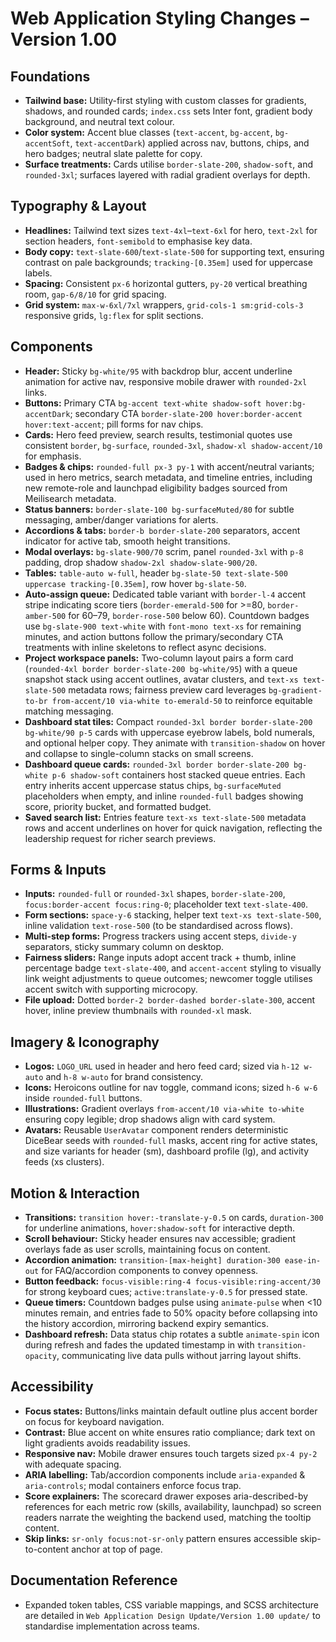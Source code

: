 # Web Application Styling Changes – Version 1.00

## Foundations
- **Tailwind base:** Utility-first styling with custom classes for gradients, shadows, and rounded cards; `index.css` sets Inter font, gradient body background, and neutral text colour.
- **Color system:** Accent blue classes (`text-accent`, `bg-accent`, `bg-accentSoft`, `text-accentDark`) applied across nav, buttons, chips, and hero badges; neutral slate palette for copy.
- **Surface treatments:** Cards utilise `border-slate-200`, `shadow-soft`, and `rounded-3xl`; surfaces layered with radial gradient overlays for depth.

## Typography & Layout
- **Headlines:** Tailwind text sizes `text-4xl`–`text-6xl` for hero, `text-2xl` for section headers, `font-semibold` to emphasise key data.
- **Body copy:** `text-slate-600`/`text-slate-500` for supporting text, ensuring contrast on pale backgrounds; `tracking-[0.35em]` used for uppercase labels.
- **Spacing:** Consistent `px-6` horizontal gutters, `py-20` vertical breathing room, `gap-6/8/10` for grid spacing.
- **Grid system:** `max-w-6xl/7xl` wrappers, `grid-cols-1 sm:grid-cols-3` responsive grids, `lg:flex` for split sections.

## Components
- **Header:** Sticky `bg-white/95` with backdrop blur, accent underline animation for active nav, responsive mobile drawer with `rounded-2xl` links.
- **Buttons:** Primary CTA `bg-accent text-white shadow-soft hover:bg-accentDark`; secondary CTA `border-slate-200 hover:border-accent hover:text-accent`; pill forms for nav chips.
- **Cards:** Hero feed preview, search results, testimonial quotes use consistent `border`, `bg-surface`, `rounded-3xl`, `shadow-xl shadow-accent/10` for emphasis.
- **Badges & chips:** `rounded-full px-3 py-1` with accent/neutral variants; used in hero metrics, search metadata, and timeline entries, including new remote-role and launchpad eligibility badges sourced from Meilisearch metadata.
- **Status banners:** `border-slate-100 bg-surfaceMuted/80` for subtle messaging, amber/danger variations for alerts.
- **Accordions & tabs:** `border-b border-slate-200` separators, accent indicator for active tab, smooth height transitions.
- **Modal overlays:** `bg-slate-900/70` scrim, panel `rounded-3xl` with `p-8` padding, drop shadow `shadow-2xl shadow-slate-900/20`.
- **Tables:** `table-auto w-full`, header `bg-slate-50 text-slate-500 uppercase tracking-[0.35em]`, row hover `bg-slate-50`.
- **Auto-assign queue:** Dedicated table variant with `border-l-4` accent stripe indicating score tiers (`border-emerald-500` for >=80, `border-amber-500` for 60–79, `border-rose-500` below 60). Countdown badges use `bg-slate-900 text-white` with `font-mono text-xs` for remaining minutes, and action buttons follow the primary/secondary CTA treatments with inline skeletons to reflect async decisions.
- **Project workspace panels:** Two-column layout pairs a form card (`rounded-4xl border border-slate-200 bg-white/95`) with a queue snapshot stack using accent outlines, avatar clusters, and `text-xs text-slate-500` metadata rows; fairness preview card leverages `bg-gradient-to-br from-accent/10 via-white to-emerald-50` to reinforce equitable matching messaging.
- **Dashboard stat tiles:** Compact `rounded-3xl border border-slate-200 bg-white/90 p-5` cards with uppercase eyebrow labels, bold numerals, and optional helper copy. They animate with `transition-shadow` on hover and collapse to single-column stacks on small screens.
- **Dashboard queue cards:** `rounded-3xl border border-slate-200 bg-white p-6 shadow-soft` containers host stacked queue entries. Each entry inherits accent uppercase status chips, `bg-surfaceMuted` placeholders when empty, and inline `rounded-full` badges showing score, priority bucket, and formatted budget.
- **Saved search list:** Entries feature `text-xs text-slate-500` metadata rows and accent underlines on hover for quick navigation, reflecting the leadership request for richer search previews.

## Forms & Inputs
- **Inputs:** `rounded-full` or `rounded-3xl` shapes, `border-slate-200`, `focus:border-accent focus:ring-0`; placeholder text `text-slate-400`.
- **Form sections:** `space-y-6` stacking, helper text `text-xs text-slate-500`, inline validation `text-rose-500` (to be standardised across flows).
- **Multi-step forms:** Progress trackers using accent steps, `divide-y` separators, sticky summary column on desktop.
- **Fairness sliders:** Range inputs adopt accent track + thumb, inline percentage badge `text-slate-400`, and `accent-accent` styling to visually link weight adjustments to queue outcomes; newcomer toggle utilises accent switch with supporting microcopy.
- **File upload:** Dotted `border-2 border-dashed border-slate-300`, accent hover, inline preview thumbnails with `rounded-xl` mask.

## Imagery & Iconography
- **Logos:** `LOGO_URL` used in header and hero feed card; sized via `h-12 w-auto` and `h-8 w-auto` for brand consistency.
- **Icons:** Heroicons outline for nav toggle, command icons; sized `h-6 w-6` inside `rounded-full` buttons.
- **Illustrations:** Gradient overlays `from-accent/10 via-white to-white` ensuring copy legible; drop shadows align with card system.
- **Avatars:** Reusable `UserAvatar` component renders deterministic DiceBear seeds with `rounded-full` masks, accent ring for active states, and size variants for header (sm), dashboard profile (lg), and activity feeds (xs clusters).

## Motion & Interaction
- **Transitions:** `transition hover:-translate-y-0.5` on cards, `duration-300` for underline animations, `hover:shadow-soft` for interactive depth.
- **Scroll behaviour:** Sticky header ensures nav accessible; gradient overlays fade as user scrolls, maintaining focus on content.
- **Accordion animation:** `transition-[max-height] duration-300 ease-in-out` for FAQ/accordion components to convey openness.
- **Button feedback:** `focus-visible:ring-4 focus-visible:ring-accent/30` for strong keyboard cues; `active:translate-y-0.5` for pressed state.
- **Queue timers:** Countdown badges pulse using `animate-pulse` when <10 minutes remain, and entries fade to 50% opacity before collapsing into the history accordion, mirroring backend expiry semantics.
- **Dashboard refresh:** Data status chip rotates a subtle `animate-spin` icon during refresh and fades the updated timestamp in with `transition-opacity`, communicating live data pulls without jarring layout shifts.

## Accessibility
- **Focus states:** Buttons/links maintain default outline plus accent border on focus for keyboard navigation.
- **Contrast:** Blue accent on white ensures ratio compliance; dark text on light gradients avoids readability issues.
- **Responsive nav:** Mobile drawer ensures touch targets sized `px-4 py-2` with adequate spacing.
- **ARIA labelling:** Tab/accordion components include `aria-expanded` & `aria-controls`; modal containers enforce focus trap.
- **Score explainers:** The scorecard drawer exposes aria-described-by references for each metric row (skills, availability, launchpad) so screen readers narrate the weighting the backend used, matching the tooltip content.
- **Skip links:** `sr-only focus:not-sr-only` pattern ensures accessible skip-to-content anchor at top of page.

## Documentation Reference
- Expanded token tables, CSS variable mappings, and SCSS architecture are detailed in `Web Application Design Update/Version 1.00 update/` to standardise implementation across teams.
